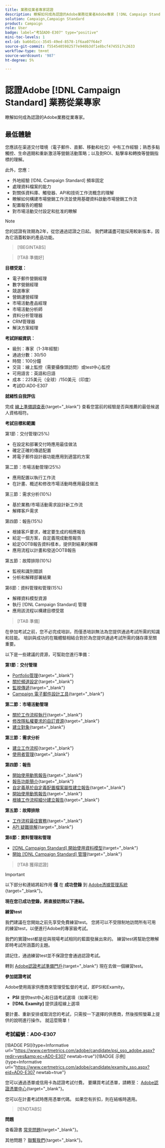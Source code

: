 ```yaml
---
title: 業務從業者專家認證
description: 瞭解如何成為認證的Adobe業務從業者Adobe專家 [!DNL Campaign Standard]
solution: Campaign,Campaign Standard
product: Campaign
role: User
badge: label="考試AD0-E307" type="positive"
mini-toc-levels: 1
exl-id: ba66d1cc-3545-49ed-8578-1f6aa07f64e7
source-git-commit: f5545405982577e940b3df1e8bcf4745517c2633
workflow-type: tm+mt
source-wordcount: '987'
ht-degree: 5%

---
```


# 認證Adobe [!DNL Campaign Standard] 業務從業專家

瞭解如何成為認證的Adobe業務從業專家。

## 最低體驗

您應該在渠道交付環境（電子郵件、直郵、移動和社交）中有工作經驗；熟悉多點觸控、生命週期和重新激活等營銷活動策略；以及對ROI、點擊率和轉換等營銷指標的理解。

此外，您應：

* 外地經驗 [!DNL Campaign Standard] 頻率固定
* 處理資料檔案的能力
* 對關係資料庫、觸發器、API和技術工作流概念的理解
* 瞭解如何構建市場營銷工作流並使用基礎資料啟動市場營銷工作流
* 配置報告的體驗
* 對市場活動交付設定和批准的瞭解

>[!NOTE]
>
>您的認證有效期為2年，從您通過認證之日起。 我們建議盡可能採用較新版本，因為它涵蓋較新的產品功能。

>[!BEGINTABS]

>[!TAB 準備好]

**目標受眾：**

* 電子郵件營銷經理
* 數字營銷經理
* 競選專家
* 營銷運營經理
* 市場活動產品經理
* 市場活動分析師
* 資料分析管理器
* CRM管理器
* 解決方案經理

**考試詳細資訊：**

* 級別：專家（1-3年經驗）
* 通過分數：30/50
* 時間：100分鐘
* 交貨：線上監控（需要攝像頭訪問）或test中心監控
* 可用語言：英語和日語
* 成本：225美元（全球）/150美元（印度）
* 考試ID:AD0-E307

**就緒性自我評估**

完成 [線上準備調查表](https://scorpion.caveon.com/launchpad/ad-q-e129-readiness-questionnaire-for-adobe-aem-assets-developer-professional-exam-copy-nxam4m/ad-q-e307-readiness-questionnaire-for-adobe-campaign-standard-business-practitioner-expert-exam){target="_blank"} 查看您當前的經驗是否與推薦的最低候選人資格相符。

**考試目標和範圍**

第1節：交付管理(25%)

* 在設定和部署交付時應用最佳做法
* 確定正確的傳遞配置
* 將電子郵件設計器功能應用到適當的方案

第二節：市場活動管理(25%)

* 應用配置以執行工作流
* 在計畫、概述和修改市場活動時應用最佳做法

第三節：需求分析(10%)

* 基於業務/市場活動需求設計新工作流
* 解釋客戶需求

第四節：報告(15%)

* 根據客戶要求，確定要生成的相應報告
* 給定一個方案，自定義現成動態報告
* 給定OOTB報告資料樣本，提供對結果的解釋
* 應用流程以計畫和發送OOTB報告

第五節：故障排除(10%)

* 監視和識別錯誤
* 分析和解釋部署結果

第6節：資料管理和管理(15%)

* 解釋資料模型資源
* 執行 [!DNL Campaign Standard] 管理
* 應用該流程以構建目標受眾

>[!TAB 準備]

在參加考試之前，您不必完成培訓，而僅憑培訓無法為您提供通過考試所需的知識和技能。 培訓與成功的在職體驗相結合對於為您提供通過考試所需的儲存庫至關重要。

以下是一些建議的資源，可幫助您進行準備：

**第1節：交付管理**

* [Portfolio管理](https://one.workfront.com/s/document-item?bundleId=the-new-workfront-experience&amp;topicId=Content%2FManage_work%2FPortfolios%2F_portfolio-management-overview.htm&amp;_LANG=en){target="_blank"}
* [關於頻道設定](https://experienceleague.adobe.com/docs/campaign-standard/using/administrating/configuring-channels/about-channel-configuration.html?lang=en){target="_blank"}
* [監視傳遞](https://experienceleague.adobe.com/docs/campaign-standard/using/testing-and-sending/monitoring-messages/monitoring-a-delivery.html?lang=en){target="_blank"}
* [Campaign 電子郵件設計工具](https://experienceleague.adobe.com/docs/campaign-standard/using/designing-content/designing-content-in-adobe-campaign.html?lang=en){target="_blank"}

**第二節：市場活動管理**

* [關於工作流程執行](https://experienceleague.adobe.com/docs/campaign-standard/using/managing-processes-and-data/executing-a-workflow/about-workflow-execution.html?lang=en){target="_blank"}
* [修改隱私權要求的自訂資源](https://experienceleague.adobe.com/docs/campaign-standard-learn/tutorials/privacy/custom-resources-for-privacy-requests.html?lang=en){target="_blank"}
* [建立對象](https://experienceleague.adobe.com/docs/campaign-standard/using/profiles-and-audiences/managing-audiences/creating-audiences.html?lang=en){target="_blank"}

**第三節：需求分析**

* [建立工作流程](https://experienceleague.adobe.com/docs/campaign-standard/using/managing-processes-and-data/workflow-general-operation/building-a-workflow.html?lang=en){target="_blank"}
* [使用者管理](https://experienceleague.adobe.com/docs/campaign-standard/using/administrating/users-and-security/users-management.html?lang=en){target="_blank"}

**第四節：報告**

* [開始使用動態報告](https://experienceleague.adobe.com/docs/campaign-standard/using/reporting/about-reporting/about-dynamic-reports.html?lang=en){target="_blank"}
* [報告功能簡介](https://experienceleague.adobe.com/docs/campaign-standard-learn/tutorials/getting-started/reporting-with-adobe-campaign-introduction.html?lang=en){target="_blank"}
* [自定義基於自定義配置檔案屬性建立報告](https://experienceleague.adobe.com/docs/campaign-standard-learn/tutorials/reporting/custom-profile-attributes-dynamic-reports.html?lang=en){target="_blank"}
* [開始使用動態報告](https://experienceleague.adobe.com/docs/campaign-standard/using/reporting/about-reporting/about-dynamic-reports.html?lang=en){target="_blank"}
* [根據工作流程細分建立報告](https://experienceleague.adobe.com/docs/campaign-standard/using/reporting/customizing-reports/creating-a-report-workflow-segment.html?lang=en){target="_blank"}

**第五節：故障排除**

* [工作流程最佳實務](https://experienceleague.adobe.com/docs/campaign-standard/using/managing-processes-and-data/workflow-general-operation/best-practices-workflows.html?lang=en){target="_blank"}
* [API 疑難排解](https://experienceleague.adobe.com/docs/campaign-standard/using/working-with-apis/troubleshooting.html?lang=en){target="_blank"}

**第6節：資料管理和管理**

* [ [!DNL Campaign Standard] 開始使用資料模型](https://experienceleague.adobe.com/docs/campaign-standard/using/developing/get-started-data-model.html?lang=en){target="_blank"}
* [開始 [!DNL Campaign Standard] 管理](https://experienceleague.adobe.com/docs/campaign-standard/using/administrating/get-started-campaign-administration.html?lang=en){target="_blank"}

>[!TAB 獲得認證]

>[!IMPORTANT]
>
>以下部分和連結將起作用 **僅**  在 **成功登錄** 到 [Adobe憑據管理系統](http://www.certmetrics.com/adobe){target="_blank"}。

**現在您已成功登錄，將直接訪問以下連結。**

**練習test**

我們建議在您開始之前先享受免費練習test。 您將可以不受限制地訪問所有可用的練習test，以便進行Adobe的專家級考試。

我們的實踐test都是從與現場考試相同的藍圖發展出來的。 練習test將幫助您瞭解即時考試所涵蓋的主題。

請記住，通過練習test並不保證您會通過認證考試。

轉到 [Adobe認證考試準備門戶](https://www.certmetrics.com/adobe/candidate/gmetrix_sso.aspx){target="_blank"} 現在去做一個練習test。

**參加認證考試**

Adobe使用兩家供應商來管理受監督的考試，即PSI和Examity。

* **PSI** 提供test中心和日語考試選項（如果可用）
* **[!DNL Examity]** 提供遠程線上選項

要計畫、重新安排或取消您的考試，只需按一下選擇的供應商，然後按照螢幕上提供的說明進行操作。 就這麼簡單！

### 考試編號：AD0-E307

[!BADGE PSI]{type=Informative url="https://www.certmetrics.com/adobe/candidate/psi_sso_adobe.aspx?redir=yes&amp;ec=AD0-E307 newtab=true"}[!BADGE 示例]{type=Informative url="https://www.certmetrics.com/adobe/candidate/examity_sso.aspx?eid=AD0-E307 newtab=true"}

您可以通過憑單或信用卡為認證考試付費。 要購買考試憑單，請轉至： [Adobe認證憑單中心](https://market.xvoucher.com/adobe/global){target="_blank"}。

您可以在計畫考試時應用憑單代碼。 如果您有折扣，則在結帳時適用。

>[!ENDTABS]

**問題**

查看證書 [常見問題](https://experienceleague.adobe.com/docs/certification/certification/faq.html?lang=en){target="_blank"}。

其他問題？ [聯繫我們](mailto:certif@adobe.com){target="_blank"}。

